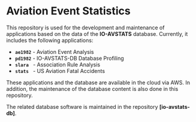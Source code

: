 # Aviation Event Statistics

This repository is used for the development and maintenance of applications based on the data of the **IO-AVSTATS** database. 
Currently, it includes the following applications:

- **`ae1982`** - Aviation Event Analysis
- **`pd1982`** - IO-AVSTATS-DB Database Profiling
- **`slara`**&nbsp;&nbsp; - Association Rule Analysis
- **`stats`**&nbsp;&nbsp; - US Aviation Fatal Accidents

These applications and the database are available in the cloud via AWS.
In addition, the maintenance of the database content is also done in this repository. 

The related database software is maintained in the repository **[io-avstats-db]**.
